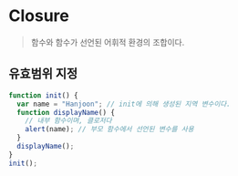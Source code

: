 # Closure

> 함수와 함수가 선언된 어휘적 환경의 조합이다.

## 유효범위 지정

```js
function init() {
  var name = "Hanjoon"; // init에 의해 생성된 지역 변수이다.
  function displayName() {
    // 내부 함수이며, 클로저다
    alert(name); // 부모 함수에서 선언된 변수를 사용
  }
  displayName();
}
init();
```
